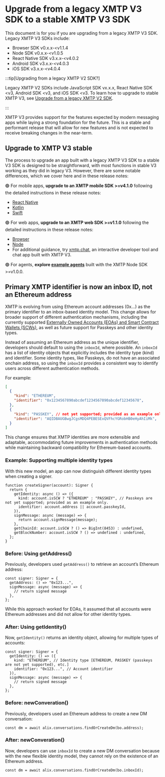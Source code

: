 # Upgrade from a legacy XMTP V3 SDK to a stable XMTP V3 SDK

This document is for you if you are upgrading from a legacy XMTP V3 SDK. Legacy XMTP V3 SDKs include:

- Browser SDK v0.x.x-&lt;v1.1.4
- Node SDK v0.x.x-&lt;v1.0.5
- React Native SDK v3.x.x-&lt;v4.0.2
- Android SDK v3.x.x-&lt;v4.0.3
- iOS SDK v3.x.x-&lt;v4.0.4

:::tip[Upgrading from a legacy XMTP V2 SDK?]

Legacy XMTP V2 SDKs include JavaScript SDK vx.x.x, React Native SDK &lt;v3, Android SDK &lt;v3, and iOS SDK &lt;v3. To learn how to upgrade to stable XMTP V3, see [Upgrade from a legacy XMTP V2 SDK](/upgrade-from-legacy-V2). 

:::

XMTP V3 provides support for the features expected by modern messaging apps while laying a strong foundation for the future. This is a stable and performant release that will allow for new features and is not expected to receive breaking changes in the near-term.

## Upgrade to XMTP V3 stable

The process to upgrade an app built with a legacy XMTP V3 SDK to a stable V3 SDK is designed to be straightforward, with most functions in stable V3 working as they did in legacy V3. However, there are some notable differences, which we cover here and in these release notes:

🟢 For mobile apps, **upgrade to an XMTP mobile SDK >=v4.1.0** following the detailed instructions in these release notes:
- [React Native](https://github.com/xmtp/xmtp-react-native/releases/tag/v4.1.0)
- [Kotlin](https://github.com/xmtp/xmtp-android/releases/tag/4.1.0)
- [Swift](https://github.com/xmtp/xmtp-ios/releases/tag/4.1.0)

🟢 For web apps, **upgrade to an XMTP web SDK >=v1.1.0** following the detailed instructions in these release notes:
- [Browser](https://github.com/xmtp/xmtp-js/releases/tag/%40xmtp%2Fbrowser-sdk%401..2)
- [Node](https://github.com/xmtp/xmtp-js/releases/tag/%40xmtp%2Fnode-sdk%401.1.0)
- For additional guidance, try [xmtp.chat](https://xmtp.chat/), an interactive developer tool and chat app built with XMTP V3.

🟢 For agents, **explore [example agents](https://github.com/ephemeraHQ/xmtp-agent-examples)** built with the XMTP Node SDK >=v1.0.0.

## Primary XMTP identifier is now an inbox ID, not an Ethereum address

XMTP is evolving from using Ethereum account addresses (0x...) as the primary identifier to an inbox-based identity model. This change allows for broader support of different authentication mechanisms, including the currently supported [Externally Owned Accounts (EOAs) and Smart Contract Wallets (SCWs)](/inboxes/create-a-signer), as well as future support for Passkeys and other identity types.

Instead of assuming an Ethereum address as the unique identifier, developers should default to using the `inboxId`, where possible. An `inboxId` has a list of identity objects that explicitly includes the identity type (kind) and identifier. Some identity types, like Passkeys, do not have an associated onchain address, so using the `inboxId` provides a consistent way to identify users across different authentication methods.

For example:

```json
[
  {
    "kind": "ETHEREUM",
    "identifier": "0x1234567890abcdef1234567890abcdef12345678",
  },
  {
    "kind": "PASSKEY", // not yet supported; provided as an example only.
    "identifier": "AQIDBAUGBwgJCgsMDQ4PEBESExQVFhcYGRobHB0eHyAhIiMk",
  }
]
```

This change ensures that XMTP identities are more extensible and adaptable, accommodating future improvements in authentication methods while maintaining backward compatibility for Ethereum-based accounts.

### Example: Supporting multiple identity types

With this new model, an app can now distinguish different identity types when creating a signer.

```tsx
function createSigner(account): Signer {
  return {
    getIdentity: async () => ({
      kind: account.isSCW ? "ETHEREUM" : "PASSKEY", // Passkeys are not yet supported; provided as an example only.
      identifier: account.address || account.passkeyId,
    }),
    signMessage: async (message) => {
      return account.signMessage(message);
    },
    getChainId: account.isSCW ? () => BigInt(8453) : undefined,
    getBlockNumber: account.isSCW ? () => undefined : undefined,
  };
}
```

### Before: Using getAddress()

Previously, developers used `getAddress()` to retrieve an account’s Ethereum address:

```tsx
const signer: Signer = {
  getAddress: () => "0x123...",
  signMessage: async (message) => {
    // return signed message
  },
};
```

While this approach worked for EOAs, it assumed that all accounts were Ethereum addresses and did not allow for other identity types.

### After: Using getIdentity()

Now, `getIdentity()` returns an identity object, allowing for multiple types of accounts:

```tsx
const signer: Signer = {
  getIdentity: () => ({
    kind: "ETHEREUM", // Identity type [ETHEREUM, PASSKEY (passkeys are not yet supported), etc.]
    identifier: "0x123...", // Account identifier
  }),
  signMessage: async (message) => {
    // return signed message
  },
};
```

### Before: newConveration()

Previously, developers used an Ethereum address to create a new DM conversation:

```tsx
const dm = await alix.conversations.findOrCreateDm(bo.address);
```

### After: newConveration()

Now, developers can use `inboxId` to create a new DM conversation because with the new flexible identity model, they cannot rely on the existence of an Ethereum address.

```tsx
const dm = await alix.conversations.findOrCreateDm(bo.inboxId);
```

